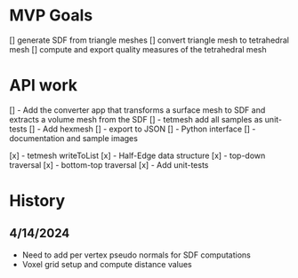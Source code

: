 # MVP Goals
[] generate SDF from triangle meshes
[] convert triangle mesh to tetrahedral mesh
[] compute and export quality measures of the tetrahedral mesh

# API work
[] - Add the converter app that transforms a surface mesh to SDF and extracts a volume mesh from the SDF
[] - tetmesh add all samples as unit-tests
[] - Add hexmesh
[] - export to JSON
[] - Python interface
[] - documentation and sample images

[x] - tetmesh writeToList
[x] - Half-Edge data structure
[x] - top-down traversal
[x] - bottom-top traversal
[x] - Add unit-tests

# History

## 4/14/2024
- Need to add per vertex pseudo normals for SDF computations
- Voxel grid setup and compute distance values

